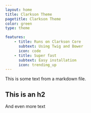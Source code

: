 ```yaml
---
layout: home
title: Clarkson Theme
pagetitle: Clarkson Theme
color: green
type: theme

features:
    - title: Runs on Clarkson Core
      subtext: Using Twig and Bower
      icon: code
    - title: Super fast
      subtext: Easy installation
      icon: trending_up
---
```

This is some text from a markdown file.

## This is an h2
And even more text